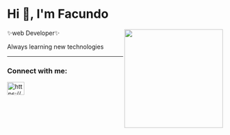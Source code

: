 <h1>Hi 👋, I'm Facundo</h1>
<img align='right' src="https://blush.design/api/download?shareUri=VXscDgGBh0ohN77B&c=Backdrop_0%7Eb9eee9_Hair_0%7E2c1b18_Skin_0%7Eeac7a8_Top_0%7E60ade6&w=800&h=800&fm=png" width="230">
<p>✨web Developer✨</p>
<p>Always learning new technologies<p>

---

<h3 align="left">Connect with me:</h3>
<p align="left">
<a href="https://www.linkedin.com/in/facundo-luna-doffo/" target="blank"><img align="center" src="https://raw.githubusercontent.com/rahuldkjain/github-profile-readme-generator/master/src/images/icons/Social/linked-in-alt.svg" alt="https://www.linkedin.com/in/facundo-luna-doffo/" height="30" width="40" /></a>
</p>
